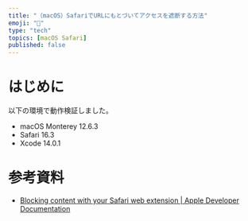 ```yaml
---
title: "（macOS）SafariでURLにもとづいてアクセスを遮断する方法"
emoji: "🐡"
type: "tech"
topics: [macOS Safari]
published: false
---
```

# はじめに

以下の環境で動作検証しました。

- macOS Monterey 12.6.3
- Safari 16.3
- Xcode 14.0.1

# 参考資料

- [Blocking content with your Safari web extension | Apple Developer Documentation](https://developer.apple.com/documentation/safariservices/safari_web_extensions/blocking_content_with_your_safari_web_extension)
